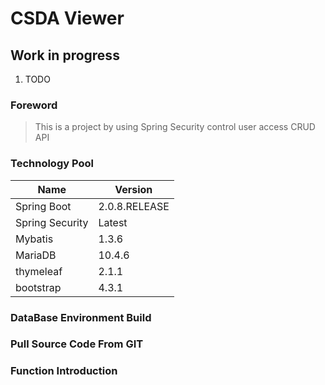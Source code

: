 # CSDA Viewer

## Work in progress

1. TODO

### Foreword

> This is a project by using Spring Security control user access CRUD API

### Technology Pool


| Name            | Version       |
| --------------- | ------------- |
| Spring Boot     | 2.0.8.RELEASE |
| Spring Security | Latest        |
| Mybatis         | 1.3.6         |
| MariaDB         | 10.4.6        |
| thymeleaf       | 2.1.1         |
| bootstrap       | 4.3.1         |

### DataBase Environment Build

### Pull Source Code From GIT

### Function Introduction

